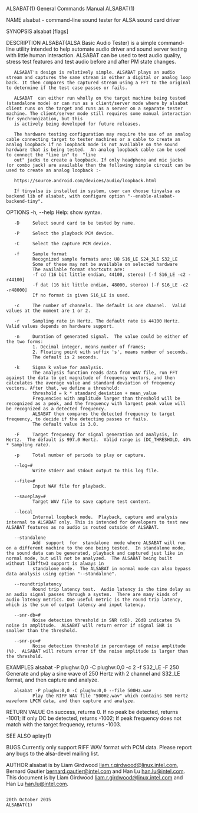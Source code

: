 ALSABAT(1)                                                                                                                                      General Commands Manual                                                                                                                                      ALSABAT(1)

NAME
       alsabat - command-line sound tester for ALSA sound card driver

SYNOPSIS
       alsabat [flags]

DESCRIPTION
       ALSABAT(ALSA Basic Audio Tester) is a simple command-line utility intended to help automate audio driver and sound server testing with little human interaction. ALSABAT can be used to test audio quality, stress test features and test audio before and after PM state changes.

       ALSABAT's design is relatively simple. ALSABAT plays an audio stream and captures the same stream in either a digital or analog loop back. It then compares the captured stream using a FFT to the original to determine if the test case passes or fails.

       ALSABAT  can either run wholly on the target machine being tested (standalone mode) or can run as a client/server mode where by alsabat client runs on the target and runs as a server on a separate tester machine. The client/server mode still requires some manual interaction for synchronization, but this
       is actively being developed for future releases.

       The hardware testing configuration may require the use of an analog cable connecting target to tester machines or a cable to create an analog loopback if no loopback mode is not available on the sound hardware that is being tested.  An analog loopback cable can be used to connect the "line in" to  "line
       out" jacks to create a loopback. If only headphone and mic jacks (or combo jack) are available then the following simple circuit can be used to create an analog loopback :-

       https://source.android.com/devices/audio/loopback.html

       If tinyalsa is installed in system, user can choose tinyalsa as backend lib of alsabat, with configure option "--enable-alsabat-backend-tiny".

OPTIONS
       -h, --help
              Help: show syntax.

       -D     Select sound card to be tested by name.

       -P     Select the playback PCM device.

       -C     Select the capture PCM device.

       -f     Sample format
              Recognized sample formats are: U8 S16_LE S24_3LE S32_LE
              Some of these may not be available on selected hardware
              The available format shortcuts are:
              -f cd (16 bit little endian, 44100, stereo) [-f S16_LE -c2 -r44100]
              -f dat (16 bit little endian, 48000, stereo) [-f S16_LE -c2 -r48000]
              If no format is given S16_LE is used.

       -c     The number of channels. The default is one channel.  Valid values at the moment are 1 or 2.

       -r     Sampling rate in Hertz. The default rate is 44100 Hertz.  Valid values depends on hardware support.

       -n     Duration of generated signal.  The value could be either of the two forms:
              1. Decimal integer, means number of frames;
              2. Floating point with suffix 's', means number of seconds.
              The default is 2 seconds.

       -k     Sigma k value for analysis.
              The analysis function reads data from WAV file, run FFT against the data to get magnitude of frequency vectors, and then calculates the average value and standard deviation of frequency vectors. After that, we define a threshold:
              threshold = k * standard_deviation + mean_value
              Frequencies with amplitude larger than threshold will be recognized as a peak, and the frequency with largest peak value will be recognized as a detected frequency.
              ALSABAT then compares the detected frequency to target frequency, to decide if the detecting passes or fails.
              The default value is 3.0.

       -F     Target frequency for signal generation and analysis, in Hertz.  The default is 997.0 Hertz.  Valid range is (DC_THRESHOLD, 40% * Sampling rate).

       -p     Total number of periods to play or capture.

       --log=#
              Write stderr and stdout output to this log file.

       --file=#
              Input WAV file for playback.

       --saveplay=#
              Target WAV file to save capture test content.

       --local
              Internal loopback mode.  Playback, capture and analysis internal to ALSABAT only. This is intended for developers to test new ALSABAT features as no audio is routed outside of ALSABAT.

       --standalone
              Add  support  for  standalone  mode where ALSABAT will run on a different machine to the one being tested.  In standalone mode, the sound data can be generated, playback and captured just like in normal mode, but will not be analyzed.  The ALSABAT being built without libfftw3 support is always in
              standalone mode.  The ALSABAT in normal mode can also bypass data analysis using option "--standalone".

       --roundtriplatency
              Round trip latency test.  Audio latency is the time delay as an audio signal passes through a system.  There are many kinds of audio latency metrics. One useful metric is the round trip latency, which is the sum of output latency and input latency.

       --snr-db=#
              Noise detection threshold in SNR (dB). 26dB indicates 5% noise in amplitude.  ALSABAT will return error if signal SNR is smaller than the threshold.

       --snr-pc=#
              Noise detection threshold in percentage of noise amplitude (%).  ALSABAT will return error if the noise amplitude is larger than the threshold.

EXAMPLES
       alsabat -P plughw:0,0 -C plughw:0,0 -c 2 -f S32_LE -F 250
              Generate and play a sine wave of 250 Hertz with 2 channel and S32_LE format, and then capture and analyze.

       alsabat -P plughw:0,0 -C plughw:0,0 --file 500Hz.wav
              Play the RIFF WAV file "500Hz.wav" which contains 500 Hertz waveform LPCM data, and then capture and analyze.

RETURN VALUE
       On success, returns 0.
       If no peak be detected, returns -1001;
       If only DC be detected, returns -1002;
       If peak frequency does not match with the target frequency, returns -1003.

SEE ALSO
        aplay(1)

BUGS
       Currently only support RIFF WAV format with PCM data. Please report any bugs to the alsa-devel mailing list.

AUTHOR
       alsabat is by Liam Girdwood <liam.r.girdwood@linux.intel.com>, Bernard Gautier <bernard.gautier@intel.com> and Han Lu <han.lu@intel.com>.  This document is by Liam Girdwood <liam.r.girdwood@linux.intel.com> and Han Lu <han.lu@intel.com>.

                                                                                                                                                   20th October 2015                                                                                                                                         ALSABAT(1)
